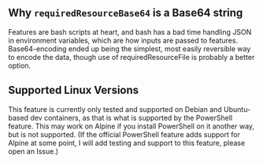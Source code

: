 ## Why `requiredResourceBase64` is a Base64 string

Features are bash scripts at heart, and bash has a bad time handling JSON in environment variables, which are how inputs are passed to features. Base64-encoding ended up being the simplest, most easily reversible way to encode the data, though use of requiredResourceFile is probably a better option.

## Supported Linux Versions

This feature is currently only tested and supported on Debian and Ubuntu-based dev containers, as that is what is supported by the PowerShell feature. This may work on Alpine if you install PowerShell on it another way, but is not supported. (If the official PowerShell feature adds support for Alpine at some point, I will add testing and support to this feature, please open an Issue.)
